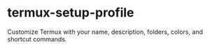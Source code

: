# termux-setup-profile
Customize Termux with your name, description, folders, colors, and shortcut commands.
